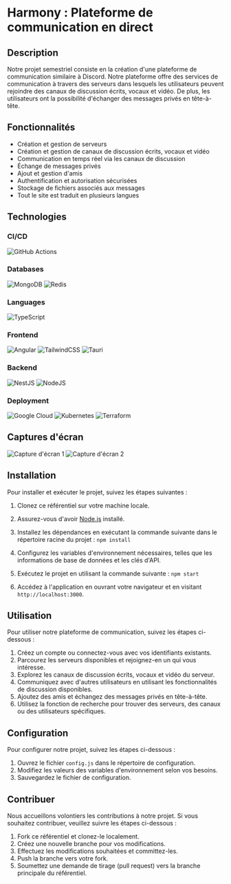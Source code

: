 # Harmony : Plateforme de communication en direct

## Description

Notre projet semestriel consiste en la création d'une plateforme de communication similaire à Discord. Notre plateforme offre des services de communication à travers des serveurs dans lesquels les utilisateurs peuvent rejoindre des canaux de discussion écrits, vocaux et vidéo. De plus, les utilisateurs ont la possibilité d'échanger des messages privés en tête-à-tête.

## Fonctionnalités

- Création et gestion de serveurs
- Création et gestion de canaux de discussion écrits, vocaux et vidéo
- Communication en temps réel via les canaux de discussion
- Échange de messages privés
- Ajout et gestion d'amis
- Authentification et autorisation sécurisées
- Stockage de fichiers associés aux messages
- Tout le site est traduit en plusieurs langues

## Technologies
### CI/CD
![GitHub Actions](https://img.shields.io/badge/github%20actions-%232671E5.svg?style=for-the-badge&logo=githubactions&logoColor=white)

### Databases
![MongoDB](https://img.shields.io/badge/MongoDB-%234ea94b.svg?style=for-the-badge&logo=mongodb&logoColor=white)
![Redis](https://img.shields.io/badge/redis-%23DD0031.svg?style=for-the-badge&logo=redis&logoColor=white)

### Languages
![TypeScript](https://img.shields.io/badge/typescript-%23007ACC.svg?style=for-the-badge&logo=typescript&logoColor=white)

### Frontend
![Angular](https://img.shields.io/badge/angular-%23DD0031.svg?style=for-the-badge&logo=angular&logoColor=white)
![TailwindCSS](https://img.shields.io/badge/tailwindcss-%2338B2AC.svg?style=for-the-badge&logo=tailwind-css&logoColor=white)
![Tauri](https://img.shields.io/badge/tauri-%2324C8DB.svg?style=for-the-badge&logo=tauri&logoColor=%23FFFFFF)

### Backend
![NestJS](https://img.shields.io/badge/nestjs-%23E0234E.svg?style=for-the-badge&logo=nestjs&logoColor=white)
![NodeJS](https://img.shields.io/badge/node.js-6DA55F?style=for-the-badge&logo=node.js&logoColor=white)

### Deployment
![Google Cloud](https://img.shields.io/badge/GoogleCloud-%234285F4.svg?style=for-the-badge&logo=google-cloud&logoColor=white)
![Kubernetes](https://img.shields.io/badge/kubernetes-%23326ce5.svg?style=for-the-badge&logo=kubernetes&logoColor=white)
![Terraform](https://img.shields.io/badge/terraform-%235835CC.svg?style=for-the-badge&logo=terraform&logoColor=white)


## Captures d'écran

![Capture d'écran 1](screenshot1.png)
![Capture d'écran 2](screenshot2.png)

## Installation

Pour installer et exécuter le projet, suivez les étapes suivantes :

1. Clonez ce référentiel sur votre machine locale.
2. Assurez-vous d'avoir [Node.js](https://nodejs.org) installé.
3. Installez les dépendances en exécutant la commande suivante dans le répertoire racine du projet :
```npm install```

4. Configurez les variables d'environnement nécessaires, telles que les informations de base de données et les clés d'API.
5. Exécutez le projet en utilisant la commande suivante :
`npm start`


6. Accédez à l'application en ouvrant votre navigateur et en visitant `http://localhost:3000`.

## Utilisation

Pour utiliser notre plateforme de communication, suivez les étapes ci-dessous :

1. Créez un compte ou connectez-vous avec vos identifiants existants.
2. Parcourez les serveurs disponibles et rejoignez-en un qui vous intéresse.
3. Explorez les canaux de discussion écrits, vocaux et vidéo du serveur.
4. Communiquez avec d'autres utilisateurs en utilisant les fonctionnalités de discussion disponibles.
5. Ajoutez des amis et échangez des messages privés en tête-à-tête.
6. Utilisez la fonction de recherche pour trouver des serveurs, des canaux ou des utilisateurs spécifiques.

## Configuration

Pour configurer notre projet, suivez les étapes ci-dessous :

1. Ouvrez le fichier `config.js` dans le répertoire de configuration.
2. Modifiez les valeurs des variables d'environnement selon vos besoins.
3. Sauvegardez le fichier de configuration.

## Contribuer

Nous accueillons volontiers les contributions à notre projet. Si vous souhaitez contribuer, veuillez suivre les étapes ci-dessous :

1. Fork ce référentiel et clonez-le localement.
2. Créez une nouvelle branche pour vos modifications.
3. Effectuez les modifications souhaitées et committez-les.
4. Push la branche vers votre fork.
5. Soumettez une demande de tirage (pull request) vers la branche principale du référentiel.






